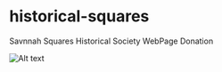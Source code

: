 # historical-squares
Savnnah Squares Historical Society WebPage Donation


![Alt text](https://github.com/davidbell1751/historical-squares/blob/master/svannahSquares.jpg?raw=true "Splash Page")
